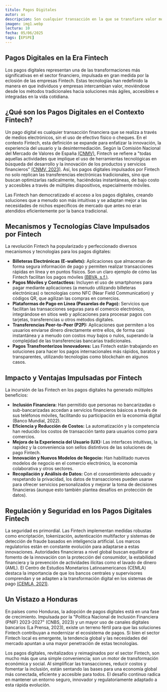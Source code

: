 ```yaml
---
titulo: Pagos Digitales
autor: as
descripcion: Son cualquier transacción en la que se transfiere valor monetario de una parte a otra utilizando medios electrónicos en lugar de efectivo físico o cheques. En el ámbito de las Fintech, este concepto se potencia mediante el uso de tecnologías innovadoras para hacer estos intercambios monetarios no solo digitales, sino también más rápidos, seguros, convenientes y accesibles a través de diversas plataformas y dispositivos, como aplicaciones móviles y billeteras electrónicas.
imagen: img1.webp
lectura: 10
fecha: 05/06/2025
tags: [EPSPE]
---
```


## Pagos Digitales en la Era Fintech

Los pagos digitales representan una de las transformaciones más significativas en el sector financiero, impulsada en gran medida por la eclosión de las empresas Fintech. Estas tecnologías han redefinido la manera en que individuos y empresas intercambian valor, moviéndose desde los métodos tradicionales hacia soluciones más ágiles, accesibles e integradas en la vida cotidiana.

## **¿Qué son los Pagos Digitales en el Contexto Fintech?**

Un pago digital es cualquier transacción financiera que se realiza a través de medios electrónicos, sin el uso de efectivo físico o cheques. En el contexto Fintech, esta definición se expande para enfatizar la innovación, la experiencia del usuario y la desintermediación. Según la Comisión Nacional del Mercado de Valores de España [(CNMV)](https://www.cnmv.es/DocPortal/Publicaciones/Fichas/GR03_Fintech.pdf), Fintech se refiere a "todas aquellas actividades que implique el uso de herramientas tecnológicas en búsqueda del desarrollo y la innovación de los productos y servicios financieros" [(CNMV, 2023)](https://www.cnmv.es/DocPortal/Publicaciones/Fichas/GR03_Fintech.pdf). Así, los pagos digitales impulsados por Fintech no solo replican las transferencias electrónicas tradicionales, sino que buscan optimizarlas radicalmente, haciéndolas instantáneas, de bajo costo y accesibles a través de múltiples dispositivos, especialmente móviles.

Las Fintech han democratizado el acceso a los pagos digitales, creando soluciones que a menudo son más intuitivas y se adaptan mejor a las necesidades de nichos específicos de mercado que antes no eran atendidos eficientemente por la banca tradicional.

## **Mecanismos y Tecnologías Clave Impulsados por Fintech**

La revolución Fintech ha popularizado y perfeccionado diversos mecanismos y tecnologías para los pagos digitales:

  * **Billeteras Electrónicas (E-wallets):** Aplicaciones que almacenan de forma segura información de pago y permiten realizar transacciones rápidas en línea y en puntos físicos. Son un claro ejemplo de cómo las Fintech facilitan los pagos móviles [(BBVA, s.f.)](https://www.bbva.es/finanzas-vistazo/ciberseguridad/psd2/realizar-tus-compras-online-es-ahora-mas-seguro.html).
  * **Pagos Móviles y Contactless:** Incluyen el uso de smartphones para pagar mediante aplicaciones (a menudo utilizando billeteras electrónicas) o tecnologías como NFC (Near Field Communication) y códigos QR, que agilizan las compras en comercios.
  * **Plataformas de Pago en Línea (Pasarelas de Pago):** Servicios que facilitan las transacciones seguras para el comercio electrónico, integrándose en sitios web y aplicaciones para procesar pagos con tarjetas, transferencias u otros métodos digitales.
  * **Transferencias Peer-to-Peer (P2P):** Aplicaciones que permiten a los usuarios enviarse dinero directamente entre ellos, de forma casi instantánea y a menudo con costos muy bajos o nulos, superando la complejidad de las transferencias bancarias tradicionales.
  * **Pagos Transfronterizos Innovadores:** Las Fintech están trabajando en soluciones para hacer los pagos internacionales más rápidos, baratos y transparentes, utilizando tecnologías como blockchain en algunos casos.

## **Impacto y Ventajas Impulsadas por Fintech**

La incursión de las Fintech en los pagos digitales ha generado múltiples beneficios:

  * **Inclusión Financiera:** Han permitido que personas no bancarizadas o sub-bancarizadas accedan a servicios financieros básicos a través de sus teléfonos móviles, facilitando su participación en la economía digital (Banco Mundial, 2022).
  * **Eficiencia y Reducción de Costos:** La automatización y la competencia han reducido los costos de transacción tanto para usuarios como para comercios.
  * **Mejora de la Experiencia del Usuario (UX):** Las interfaces intuitivas, la rapidez y la conveniencia son sellos distintivos de las soluciones de pago Fintech.
  * **Innovación y Nuevos Modelos de Negocio:** Han habilitado nuevos modelos de negocio en el comercio electrónico, la economía colaborativa y otros sectores.
  * **Recopilación y Análisis de Datos:** Con el consentimiento adecuado y respetando la privacidad, los datos de transacciones pueden usarse para ofrecer servicios personalizados y mejorar la toma de decisiones financieras (aunque esto también plantea desafíos en protección de datos).

## **Regulación y Seguridad en los Pagos Digitales Fintech**

La seguridad es primordial. Las Fintech implementan medidas robustas como encriptación, tokenización, autenticación multifactor y sistemas de detección de fraude basados en inteligencia artificial.
Los marcos regulatorios están en constante evolución para adaptarse a estas innovaciones. Autoridades financieras a nivel global buscan equilibrar el fomento de la innovación con la protección del consumidor, la estabilidad financiera y la prevención de actividades ilícitas como el lavado de dinero (AML). El Centro de Estudios Monetarios Latinoamericanos (CEMLA) destaca la importancia de que los bancos centrales y supervisores comprendan y se adapten a la transformación digital en los sistemas de pago [(CEMLA, 2021)](https://www.cemla.org/PDF/forodepagos-elpapeldelosistemasdepago.html).

## **Un Vistazo a Honduras**

En países como Honduras, la adopción de pagos digitales está en una fase de crecimiento. Impulsada por la "Política Nacional de Inclusión Financiera (PNIF) 2023-2027" (CNBS, 2023) y un mayor uso de canales digitales bancarios (La Prensa, 2023), existe un terreno fértil para que las soluciones Fintech contribuyan a modernizar el ecosistema de pagos. Si bien el sector Fintech local es emergente, la tendencia global y las necesidades del mercado apuntan a una mayor penetración de estas tecnologías.

Los pagos digitales, revitalizados y reimaginados por el sector Fintech, son mucho más que una simple conveniencia; son un motor de transformación económica y social. Al simplificar las transacciones, reducir costos y fomentar la inclusión, están sentando las bases para una economía global más conectada, eficiente y accesible para todos. El desafío continuo radica en mantener un entorno seguro, innovador y regulatoriamente adaptado a esta rápida evolución.

